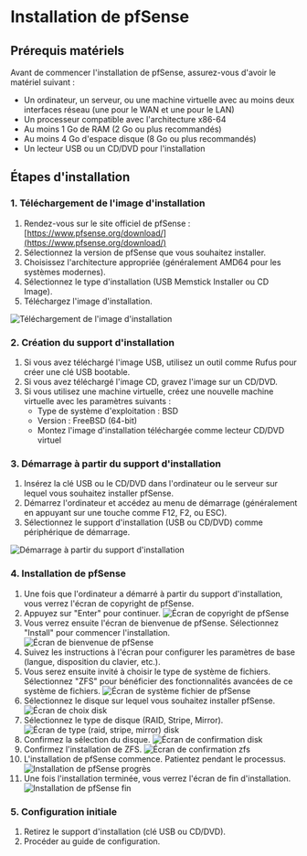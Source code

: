 # Installation de pfSense

## Prérequis matériels
Avant de commencer l'installation de pfSense, assurez-vous d'avoir le matériel suivant :

- Un ordinateur, un serveur, ou une machine virtuelle avec au moins deux interfaces réseau (une pour le WAN et une pour le LAN)
- Un processeur compatible avec l'architecture x86-64
- Au moins 1 Go de RAM (2 Go ou plus recommandés)
- Au moins 4 Go d'espace disque (8 Go ou plus recommandés)
- Un lecteur USB ou un CD/DVD pour l'installation

## Étapes d'installation

### 1. Téléchargement de l'image d'installation

1. Rendez-vous sur le site officiel de pfSense : [https://www.pfsense.org/download/](https://www.pfsense.org/download/)
2. Sélectionnez la version de pfSense que vous souhaitez installer.
3. Choisissez l'architecture appropriée (généralement AMD64 pour les systèmes modernes).
4. Sélectionnez le type d'installation (USB Memstick Installer ou CD Image).
5. Téléchargez l'image d'installation.

![Téléchargement de l'image d'installation](../images/pfsense/pfsense_download.png)

### 2. Création du support d'installation

1. Si vous avez téléchargé l'image USB, utilisez un outil comme Rufus pour créer une clé USB bootable.
2. Si vous avez téléchargé l'image CD, gravez l'image sur un CD/DVD.
3. Si vous utilisez une machine virtuelle, créez une nouvelle machine virtuelle avec les paramètres suivants :
    - Type de système d'exploitation : BSD
    - Version : FreeBSD (64-bit)
    - Montez l'image d'installation téléchargée comme lecteur CD/DVD virtuel

### 3. Démarrage à partir du support d'installation

1. Insérez la clé USB ou le CD/DVD dans l'ordinateur ou le serveur sur lequel vous souhaitez installer pfSense.
2. Démarrez l'ordinateur et accédez au menu de démarrage (généralement en appuyant sur une touche comme F12, F2, ou ESC).
3. Sélectionnez le support d'installation (USB ou CD/DVD) comme périphérique de démarrage.

![Démarrage à partir du support d'installation](../images/pfsense/pfsense_boot_menu.png)

### 4. Installation de pfSense

1. Une fois que l'ordinateur a démarré à partir du support d'installation, vous verrez l'écran de copyright de pfSense.
2. Appuyez sur "Enter" pour continuer.
![Écran de copyright de pfSense](../images/pfsense/pfsense_copyright.png)
3. Vous verrez ensuite l'écran de bienvenue de pfSense. Sélectionnez "Install" pour commencer l'installation.
![Écran de bienvenue de pfSense](../images/pfsense/pfsense_welcome.png)
4. Suivez les instructions à l'écran pour configurer les paramètres de base (langue, disposition du clavier, etc.).
5. Vous serez ensuite invité à choisir le type de système de fichiers. Sélectionnez "ZFS" pour bénéficier des fonctionnalités avancées de ce système de fichiers.
![Écran de système fichier de pfSense](../images/pfsense/pfsense_zfs.png)
6. Sélectionnez le disque sur lequel vous souhaitez installer pfSense.
![Écran de choix disk](../images/pfsense/pfsense_zfs_disk_select.png)
7. Sélectionnez le type de disque (RAID, Stripe, Mirror).
![Écran de type (raid, stripe, mirror) disk](../images/pfsense/pfsense_zfs_disk_type.png)
8. Confirmez la sélection du disque.
![Écran de confirmation disk](../images/pfsense/pfsense_zfs_disk_confirm.png)
9. Confirmez l'installation de ZFS.
![Écran de confirmation zfs](../images/pfsense/pfsense_zfs_install.png)
10. L'installation de pfSense commence. Patientez pendant le processus.
![Installation de pfSense progrès](../images/pfsense/pfsense_progress.png)
11. Une fois l'installation terminée, vous verrez l'écran de fin d'installation.
![Installation de pfSense fin](../images/pfsense/pfsense_complete.png)

### 5. Configuration initiale

1. Retirez le support d'installation (clé USB ou CD/DVD).
2. Procéder au guide de configuration.
